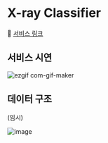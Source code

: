 

# X-ray Classifier

:link: [서비스 링크](http://ec2-3-133-106-136.us-east-2.compute.amazonaws.com:3000/)

## 서비스 시연 
 
![ezgif com-gif-maker](https://user-images.githubusercontent.com/49012728/122695013-3a3f4480-d27a-11eb-9ba0-5e30bd785a94.gif)

## 데이터 구조

(임시)

![image](https://user-images.githubusercontent.com/49012728/135435897-3335f4d0-fb34-4971-a992-e7199464422a.png)
